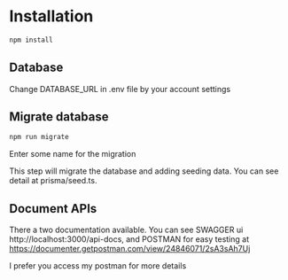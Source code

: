 # Installation

```bash
npm install
```

## Database

Change DATABASE_URL in .env file by your account settings

## Migrate database

```bash
npm run migrate
```

Enter some name for the migration

This step will migrate the database and adding seeding data.
You can see detail at prisma/seed.ts.

## Document APIs

There a two documentation available. You can see SWAGGER ui http://localhost:3000/api-docs, and POSTMAN for easy testing at https://documenter.getpostman.com/view/24846071/2sA3sAh7Uj

I prefer you access my postman for more details